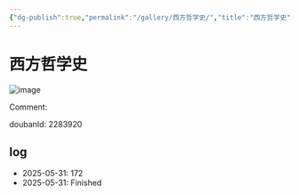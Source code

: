 ```yaml
---
{"dg-publish":true,"permalink":"/gallery/西方哲学史/","title":"西方哲学史","created":"2025-06-02T12:37:17.184+08:00"}
---
```



# 西方哲学史

![image](https://hiraeth-picbed.oss-cn-beijing.aliyuncs.com/20250531155426.webp)

Comment: 



doubanId: 2283920

## log

- 2025-05-31: 172
- 2025-05-31: Finished

